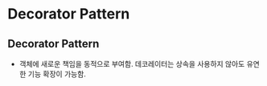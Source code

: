 # Decorator Pattern  

## Decorator Pattern  
-  객체에 새로운 책임을 동적으로 부여함. 데코레이터는 상속을 사용하지 않아도 유연한 기능 확장이 가능함.  
